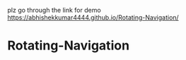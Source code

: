 plz go through the link for demo  https://abhishekkumar4444.github.io/Rotating-Navigation/

# Rotating-Navigation
